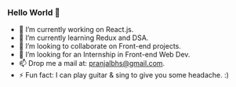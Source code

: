 ### Hello World 👋

- 🔭 I’m currently working on React.js.
- 🌱 I’m currently learning Redux and DSA.
- 👯 I’m looking to collaborate on Front-end projects.
- 🤔 I’m looking for an Internship in Front-end Web Dev.
- 📫 Drop me a mail at: pranjalbhs@gmail.com.
- ⚡ Fun fact: I can play guitar & sing to give you some headache. :)
